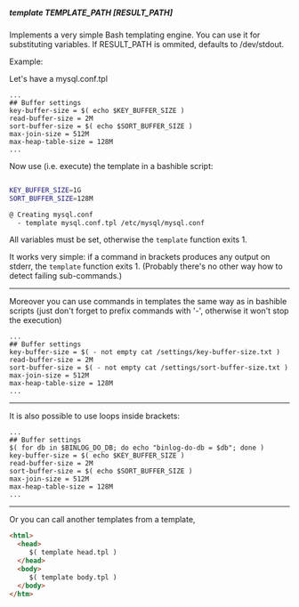 ##### template TEMPLATE_PATH [RESULT_PATH]

Implements a very simple Bash templating engine. You can use it for substituting variables. If RESULT_PATH is ommited, defaults to /dev/stdout.

Example:

Let's have a mysql.conf.tpl

```
...
## Buffer settings
key-buffer-size = $( echo $KEY_BUFFER_SIZE )
read-buffer-size = 2M
sort-buffer-size = $( echo $SORT_BUFFER_SIZE )
max-join-size = 512M
max-heap-table-size = 128M
...
```

Now use (i.e. execute) the template in a bashible script:

```bash

KEY_BUFFER_SIZE=1G
SORT_BUFFER_SIZE=128M

@ Creating mysql.conf
  - template mysql.conf.tpl /etc/mysql/mysql.conf
```

All variables must be set, otherwise the `template` function exits 1.

It works very simple: if a command in brackets produces any output on stderr,
the `template` function exits 1. (Probably there's no other way how to detect 
failing sub-commands.)

---

Moreover you can use commands in templates the same way as in bashible scripts
(just don't forget to prefix commands with '-', otherwise it won't stop the execution)

```
...
## Buffer settings
key-buffer-size = $( - not empty cat /settings/key-buffer-size.txt )
read-buffer-size = 2M
sort-buffer-size = $( - not empty cat /settings/sort-buffer-size.txt )
max-join-size = 512M
max-heap-table-size = 128M
...
```

---

It is also possible to use loops inside brackets:

```
...
## Buffer settings
$( for db in $BINLOG_DO_DB; do echo "binlog-do-db = $db"; done )
key-buffer-size = $( echo $KEY_BUFFER_SIZE )
read-buffer-size = 2M
sort-buffer-size = $( echo $SORT_BUFFER_SIZE )
max-join-size = 512M
max-heap-table-size = 128M
...
```

---

Or you can call another templates from a template,

```html
<html>
  <head>
     $( template head.tpl )
  </head>
  <body>
     $( template body.tpl )
  </body>
</htm>
```
